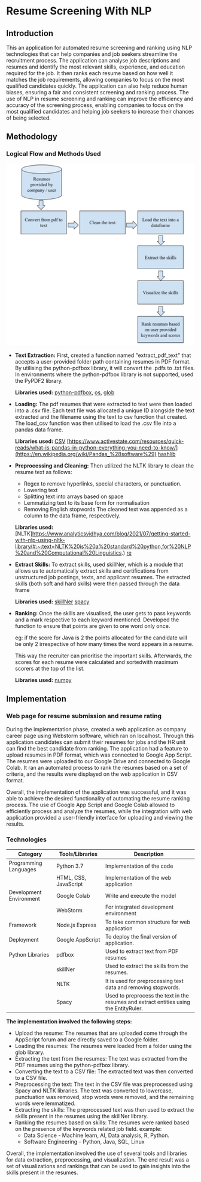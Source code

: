 # Resume Screening With NLP
## Introduction
This an application for automated resume screening and ranking using NLP technologies that can help companies and job seekers streamline the recruitment process. The application can analyse job descriptions and resumes and identify the most relevant skills, experience, and education required for the job. It then ranks each resume based on how well it matches the job requirements, allowing companies to focus on the most qualified candidates quickly.  The application can also help reduce human biases, ensuring a fair and consistent screening and ranking process. The use of NLP in resume screening and ranking can improve the efficiency and accuracy of the screening process, enabling companies to focus on the most qualified candidates and helping job seekers to increase their chances of being selected.

## Methodology
### Logical Flow and Methods Used 
![](https://github.com/LuLu-bl/Resume_Ranker/blob/fbe39aa5b4e081081d8ea98a06f118e3c7becdd2/Images/methodology.png?raw=true)

- **Text Extraction:** First, created a function named "extract_pdf_text" that accepts a user-provided folder path containing resumes in PDF format. By utilising the python-pdfbox library, it will convert the .pdfs to .txt files. In environments where the python-pdfbox library is not supported, used the PyPDF2 library. 

	**Libraries used:** 
		[python-pdfbox](https://en.wikipedia.org/wiki/PDFBox), 
		[os](https://www.geeksforgeeks.org/os-module-python-examples/), 
		[glob](https://docs.python.org/3/library/glob.html)

- **Loading:** The pdf resumes that were extracted to text were then loaded into a .csv file. Each text file was allocated a unique ID alongside the text extracted and the filename using the text to csv function that created. The load_csv function was then utilised to load the .csv file into a pandas data frame. 

	**Libraries used:** 
	[CSV](https://docs.python.org/3/library/csv.html)
	[https://www.activestate.com/resources/quick-reads/what-is-pandas-in-python-everything-you-need-to-know/](https://en.wikipedia.org/wiki/Pandas_%28software%29)
	[hashlib](https://vegibit.com/what-is-python-hashlib/#:~:text=hashlib%20is%20a%20module%20in,output%20called%20a%20hash%20value.)

- **Preprocessing and Cleaning:** Then utilized the NLTK library to clean the resume text as follows:
	- Regex to remove hyperlinks, special characters, or punctuation.
	- Lowering text
	- Splitting text into arrays based on space
	- Lemmatizing text to its base form for normalisation
	- Removing English stopwords
	The cleaned text was appended as a column to the data frame, respectively.

	**Libraries used:** 
	[NLTK]https://www.analyticsvidhya.com/blog/2021/07/getting-started-with-nlp-using-nltk-library/#:~:text=NLTK%20is%20a%20standard%20python,for%20NLP%20and%20Computational%20Linguistics.)
	[re](https://developers.google.com/edu/python/regular-expressions#:~:text=The%20Python%20%22re%22%20module%20provides,that%20pattern%20within%20the%20string.)

- **Extract Skills:** To extract skills, used skillNer, which is a module that allows us to automatically extract skills and certifications from unstructured job postings, texts, and applicant resumes. The extracted skills (both soft and hard skills) were then passed through the data frame 

	**Libraries used:**
	[skillNer](https://pypi.org/project/skillNer/#:~:text=SkillNer%20is%20an%20NLP%20module,linker%20to%20prevent%20skill%20duplications.)
	[spacy](https://realpython.com/natural-language-processing-spacy-python/#:~:text=spaCy%20is%20a%20free%2C%20open,general%2Dpurpose%20natural%20language%20processing.)

- **Ranking:** Once the skills are visualised, the user gets to pass keywords and a mark respective to each keyword mentioned. Developed the function to ensure that points are given to one word only once.
	
	eg: if the score for Java is 2 the points allocated for the candidate will be only 2 irrespective of how many times the word appears in a resume. 
	
	This way the recruiter can prioritise the important skills. Afterwards, the scores for each resume were calculated and sortedwith maximum scorers at the top of the list.

	**Libraries used:** [numpy](https://www.w3schools.com/python/numpy/numpy_intro.asp#:~:text=What%20is%20NumPy%3F,you%20can%20use%20it%20freely.)

## Implementation
### Web page for resume submission and resume rating
During the implementation phase, created a web application as company career page using Webstorm software, which ran on localhost. Through this application candidates can submit their resumes for jobs and the HR unit can find the best candidate from ranking. The application had a feature to upload resumes in PDF format, which was connected to Google App Script. The resumes were uploaded to our Google Drive and connected to Google Colab.
It ran an automated process to rank the resumes based on a set of criteria, and the results were displayed on the web application in CSV format.

Overall, the implementation of the application was successful, and it was able to achieve the desired functionality of automating the resume ranking process. The use of Google App Script and Google Colab allowed to efficiently process and analyze the resumes, while the integration with web application provided a user-friendly interface for uploading and viewing the results.

### Technologies

| Category                  | Tools/Libraries              | Description                                |
| -------------------------| ----------------------------| -------------------------------------------|
| Programming Languages    | Python 3.7                  | Implementation of the code                 |
|                           | HTML, CSS, JavaScript       | Implementation of the web application      |
| Development Environment   | Google Colab                | Write and execute the model                 |
|                           | WebStorm                    | For integrated development environment      |
| Framework                 | Node.js Express             | To take common structure for web application|
| Deployment                | Google AppScript            | To deploy the final version of application. |
| Python Libraries          | pdfbox                      | Used to extract text from PDF resumes       |
|                           | skillNer                    | Used to extract the skills from the resumes.|
|                           | NLTK                        | It is used for preprocessing text data and removing stopwords.|
|                           | Spacy                       | Used to preprocess the text in the resumes and extract entities using the EntityRuler.|

**The implementation involved the following steps:**
-	Upload the resume: The resumes that are uploaded come through the AppScript forum and are directly saved to a Google folder.
-	Loading the resumes: The resumes were loaded from a folder using the glob library.
-	Extracting the text from the resumes: The text was extracted from the PDF resumes using the python-pdfbox library.
-	Converting the text to a CSV file: The extracted text was then converted to a CSV file.
-	Preprocessing the text: The text in the CSV file was preprocessed using Spacy and NLTK libraries. The text was converted to lowercase, punctuation was removed, stop words were removed, and the remaining words were lemmatized.
-	Extracting the skills: The preprocessed text was then used to extract the skills present in the resumes using the skillNer library.
-	Ranking the resumes based on skills: The resumes were ranked based on the presence of the keywords related job field. example:
	- Data Science - Machine learn, AI,  Data analysis,  R,  Python.
	- Software Engineering – Python, Java, SQL, Linux

Overall, the implementation involved the use of several tools and libraries for data extraction, preprocessing, and visualization. The end result was a set of visualizations and rankings that can be used to gain insights into the skills present in the resumes.
